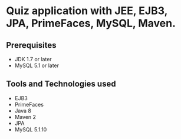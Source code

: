 # Quiz application with JEE, EJB3, JPA, PrimeFaces, MySQL, Maven.

## Prerequisites
- JDK 1.7 or later
- MySQL 5.1 or later

## Tools and Technologies used
- EJB3
- PrimeFaces
- Java 8
- Maven 2
- JPA
- MySQL 5.1.10
